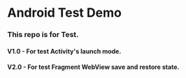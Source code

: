 # Android Test Demo

### This repo is for Test.

#### V1.0 - For test Activity's launch mode.
#### V2.0 - For test Fragment WebView save and restore state.

